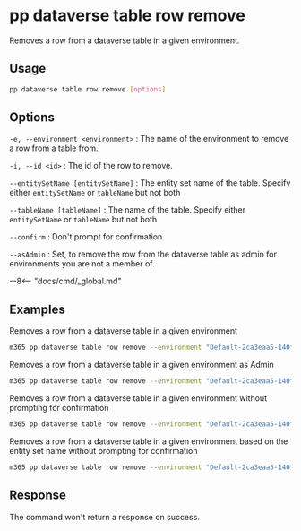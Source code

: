 # pp dataverse table row remove

Removes a row from a dataverse table in a given environment.

## Usage

```sh
pp dataverse table row remove [options]
```

## Options

`-e, --environment <environment>`
: The name of the environment to remove a row from a table from.

`-i, --id <id>`
: The id of the row to remove.

`--entitySetName [entitySetName]`
: The entity set name of the table. Specify either `entitySetName` or `tableName` but not both

`--tableName [tableName]`
: The name of the table. Specify either `entitySetName` or `tableName` but not both

`--confirm`
: Don't prompt for confirmation

`--asAdmin`
: Set, to remove the row from the dataverse table as admin for environments you are not a member of.

--8<-- "docs/cmd/_global.md"

## Examples

Removes a row from a dataverse table in a given environment

```sh
m365 pp dataverse table row remove --environment "Default-2ca3eaa5-140f-4175-8261-3272edf9f339" --tableName "aadusers" --id "21d01cf4-356c-ed11-9561-000d3a4bbea4"
```

Removes a row from a dataverse table in a given environment as Admin

```sh
m365 pp dataverse table row remove --environment "Default-2ca3eaa5-140f-4175-8261-3272edf9f339" --tableName "aadusers" --id "21d01cf4-356c-ed11-9561-000d3a4bbea4" --asAdmin
```

Removes a row from a dataverse table in a given environment without prompting for confirmation

```sh
m365 pp dataverse table row remove --environment "Default-2ca3eaa5-140f-4175-8261-3272edf9f339" --tableName "aadusers" --id "21d01cf4-356c-ed11-9561-000d3a4bbea4" --confirm
```

Removes a row from a dataverse table in a given environment based on the entity set name without prompting for confirmation

```sh
m365 pp dataverse table row remove --environment "Default-2ca3eaa5-140f-4175-8261-3272edf9f339" --entitySetName "cr6c3_accounts" --id "21d01cf4-356c-ed11-9561-000d3a4bbea4" --confirm
```

## Response

The command won't return a response on success.
